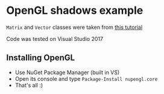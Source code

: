# OpenGL shadows example

`Matrix` and `Vector` classes were taken from [this tutorial](http://masandilov.ru/opengl/opengl-shadows)

Code was tested on Visual Studio 2017

## Installing OpenGL

* Use NuGet Package Manager (built in VS)
* Open its console and type `Package-Install nupengl.core`
* That's all :)